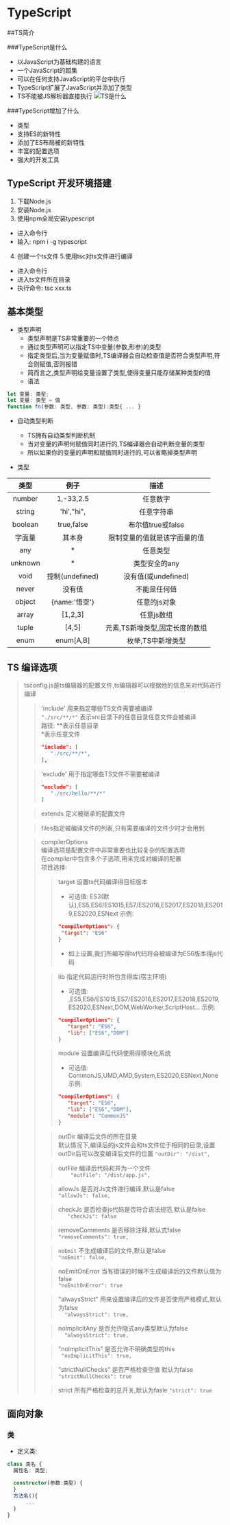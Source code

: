 # TypeScript

##TS简介

###TypeScript是什么

- 以JavaScript为基础构建的语言
- 一个JavaScript的超集
- 可以在任何支持JavaScript的平台中执行
- TypeScript扩展了JavaScript并添加了类型
- TS不能被JS解析器直接执行
![TS是什么](./mark_imgs/img.png)

###TypeScript增加了什么

- 类型
- 支持ES的新特性
- 添加了ES布局被的新特性
- 丰富的配置选项
- 强大的开发工具

## TypeScript 开发环境搭建

1. 下载Node.js
2. 安装Node.js
3. 使用npm全局安装typescript
- 进入命令行
- 输入: npm i -g typescript
4. 创建一个ts文件
5.使用tsc对ts文件进行编译
- 进入命令行
- 进入ts文件所在目录
- 执行命令: tsc xxx.ts


## 基本类型

- 类型声明
    - 类型声明是TS非常重要的一个特点
    - 通过类型声明可以指定TS中变量(参数,形参)的类型
    - 指定类型后,当为变量赋值时,TS编译器会自动检查值是否符合类型声明,符合则赋值,否则报错
    - 简而言之,类型声明给变量设置了类型,使得变量只能存储某种类型的值
    - 语法
  
```typescript
let 变量: 类型;
let 变量: 类型 = 值
function fn(参数: 类型, 参数: 类型):类型{ ... }
```         


- 自动类型判断
    - TS拥有自动类型判断机制
    - 当对变量的声明何赋值同时进行的,TS编译器会自动判断变量的类型
    - 所以如果你的变量的声明和赋值同时进行的,可以省略掉类型声明
    
- 类型

| 类型 | 例子 | 描述|
|:---:|:---:|:---:|
| number | 1,-33,2.5 | 任意数字 |
| string| 'hi',"hi", | 任意字符串 |
| boolean | true,false | 布尔值true或false |
| 字面量 | 其本身 | 限制变量的值就是该字面量的值 |
| any | *  | 任意类型 |
| unknown | * | 类型安全的any |
| void | 控制(undefined) | 没有值(或undefined) |
| never | 没有值 | 不能是任何值 |
| object | {name:'悟空'} | 任意的js对象 |
| array | [1,2,3] | 任意js数组 |
| tuple | [4,5] | 元素,TS新增类型,固定长度的数组 |
| enum | enum[A,B] | 枚举,TS中新增类型 |


## TS 编译选项
> tsconfig.js是ts编辑器的配置文件,ts编辑器可以根据他的信息来对代码进行编译
> > 'include' 用来指定哪些TS文件需要被编译  
> >  `"./src/**/*"` 表示src目录下的任意目录任意文件会被编译  
> > 路径: **表示任意目录  
> >      *表示任意文件
> >```json     
> > "include": [
> >    "./src/**/*",
> > ],
> >```
> 
> > 'exclude' 用于指定哪些TS文件不需要被编译  
> > ```json
> > "exclude": [
> >    "./src/hello/**/*"
> > ]
> >```
>
> > extends 定义被继承的配置文件
> 
> > files指定被编译文件的列表,只有需要编译的文件少时才会用到
> 
> > compilerOptions  
> > 编译选项是配置文件中非常重要也比较复杂的配置选项  
> > 在compiler中包含多个子选项,用来完成对编译的配置  
> >  项目选择: 
> > > target 设置ts代码编译得目标版本  
> > >  - 可选值: ES3(默认),ES5,ES6/ES1015,ES7/ES2016,ES2017,ES2018,ES2019,ES2020,ESNext
> > > 示例:
> > > ```json
> > > "compilerOptions": {
> > >  "target": "ES6"
> > > }
> > > ```
> > > - 如上设置,我们所编写得ts代码将会被编译为ES6版本得js代码
> >
> > > lib 指定代码运行时所包含得库(宿主环境)  
> > > - 可选值: ,ES5,ES6/ES1015,ES7/ES2016,ES2017,ES2018,ES2019,ES2020,ESNext,DOM,WebWorker,ScriptHost...
> > > 示例:
> > > ```json
> > > "compilerOptions": {
> > >    "target": "ES6",
> > >    "lib": ["ES6","DOM"]
> > > }
> > > ```
> > 
> > > module 设置编译后代码使用得模块化系统  
> > > - 可选值: CommonJS,UMD,AMD,System,ES2020,ESNext,None
> > > 示例:
> > > ```json
> > > "compilerOptions": {
> > >    "target": "ES6",
> > >    "lib": ["ES6","DOM"],
> > >    "module": "CommonJS"
> > > }
> > >```
> > 
> > > outDir 编译后文件的所在目录  
> > > 默认情况下,编译后的js文件会和ts文件位于相同的目录,设置outDir后可以改变编译后文件的位置
> > > `"outDir": "/dist",`
> > 
> > > outFile 编译后代码和并为一个文件  
> > > `    "outFile": "/dist/app.js",`
> >
> > > allowJs 是否对Js文件进行编译,默认是false  
> > > `"allowJs": false,`
> > 
> > > checkJs 是否检查js代码是否符合语法规范,默认是false  
> > > `   "checkJs": false`
> >
> > > removeComments 是否移除注释,默认式false  
> > > `"removeComments": true,`
> >
> > >  `noEmit` 不生成编译后的文件,默认是false  
> > > `"noEmit": false,` 
> > 
> > >  noEmitOnError 当有错误的时候不生成编译后的文件默认值为false  
> > >  `"noEmitOnError": true`
> >
> > >  "alwaysStrict" 用来设置编译后的文件是否使用严格模式,默认为false  
> > > `  "alwaysStrict": true,`
> > 
> > >  noImplicitAny 是否允许隐式any类型默认为false  
> > > `  "alwaysStrict": true,`
> >
> > >  "noImplicitThis" 是否允许不明确类型的this  
> > >    ` "noImplicitThis": true,`
> >
> > > "strictNullChecks" 是否严格检查空值 默认为false 
> > > `"strictNullChecks": true`
> > 
> > > strict 所有严格检查的总开关,默认为fasle
> > > `"strict": true`


## 面向对象

### 类

- 定义类:

```typescript
class 类名 {
  属性名: 类型;

  constructor(参数:类型) {
  }
  方法名(){
      ...
  }
}

```
